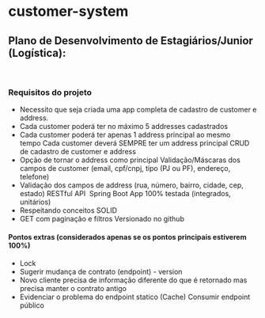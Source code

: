 # customer-system

## Plano de Desenvolvimento de Estagiários/Junior (Logística):  
 
### Requisitos do projeto

* Necessito que seja criada uma app completa de cadastro de customer e address. 
* Cada customer poderá ter no máximo 5 addresses cadastrados 
* Cada customer poderá ter apenas 1 address principal ao mesmo tempo Cada customer deverá SEMPRE ter um address principal CRUD de cadastro de customer e address 
* Opção de tornar o address como principal Validação/Máscaras dos campos de customer (email, cpf/cnpj, tipo (PJ ou PF), endereço, telefone) 
* Validação dos campos de address (rua, número, bairro, cidade, cep, estado) RESTful API  Spring Boot App 100% testada (integrados, unitários) 
* Respeitando conceitos SOLID 
* GET com paginação e filtros Versionado no github 

#### Pontos extras (considerados apenas se os pontos principais estiverem 100%) 
* Lock 
* Sugerir mudança de contrato (endpoint) - version 
* Novo cliente precisa de informação diferente do que é retornado mas precisa manter o contrato antigo 
* Evidenciar o problema do endpoint statico (Cache) Consumir endpoint público 


